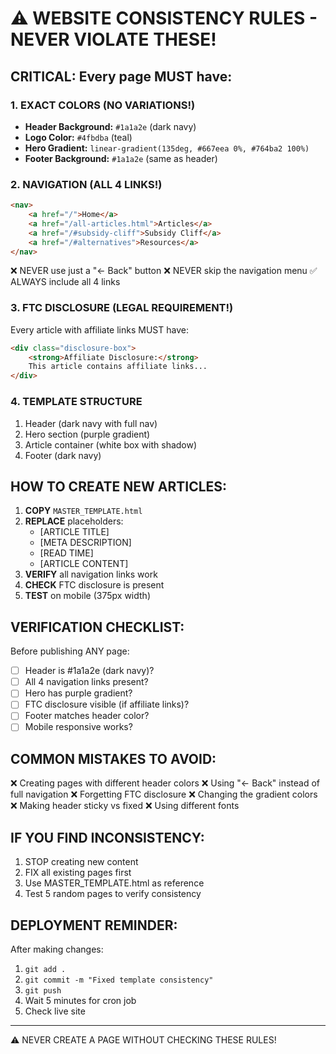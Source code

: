 # ⚠️ WEBSITE CONSISTENCY RULES - NEVER VIOLATE THESE!

## CRITICAL: Every page MUST have:

### 1. EXACT COLORS (NO VARIATIONS!)
- **Header Background:** `#1a1a2e` (dark navy)
- **Logo Color:** `#4fbdba` (teal)
- **Hero Gradient:** `linear-gradient(135deg, #667eea 0%, #764ba2 100%)`
- **Footer Background:** `#1a1a2e` (same as header)

### 2. NAVIGATION (ALL 4 LINKS!)
```html
<nav>
    <a href="/">Home</a>
    <a href="/all-articles.html">Articles</a>
    <a href="/#subsidy-cliff">Subsidy Cliff</a>
    <a href="/#alternatives">Resources</a>
</nav>
```
❌ NEVER use just a "← Back" button
❌ NEVER skip the navigation menu
✅ ALWAYS include all 4 links

### 3. FTC DISCLOSURE (LEGAL REQUIREMENT!)
Every article with affiliate links MUST have:
```html
<div class="disclosure-box">
    <strong>Affiliate Disclosure:</strong>
    This article contains affiliate links...
</div>
```

### 4. TEMPLATE STRUCTURE
1. Header (dark navy with full nav)
2. Hero section (purple gradient)
3. Article container (white box with shadow)
4. Footer (dark navy)

## HOW TO CREATE NEW ARTICLES:

1. **COPY** `MASTER_TEMPLATE.html`
2. **REPLACE** placeholders:
   - [ARTICLE TITLE]
   - [META DESCRIPTION]
   - [READ TIME]
   - [ARTICLE CONTENT]
3. **VERIFY** all navigation links work
4. **CHECK** FTC disclosure is present
5. **TEST** on mobile (375px width)

## VERIFICATION CHECKLIST:
Before publishing ANY page:
- [ ] Header is #1a1a2e (dark navy)?
- [ ] All 4 navigation links present?
- [ ] Hero has purple gradient?
- [ ] FTC disclosure visible (if affiliate links)?
- [ ] Footer matches header color?
- [ ] Mobile responsive works?

## COMMON MISTAKES TO AVOID:
❌ Creating pages with different header colors
❌ Using "← Back" instead of full navigation
❌ Forgetting FTC disclosure
❌ Changing the gradient colors
❌ Making header sticky vs fixed
❌ Using different fonts

## IF YOU FIND INCONSISTENCY:
1. STOP creating new content
2. FIX all existing pages first
3. Use MASTER_TEMPLATE.html as reference
4. Test 5 random pages to verify consistency

## DEPLOYMENT REMINDER:
After making changes:
1. `git add .`
2. `git commit -m "Fixed template consistency"`
3. `git push`
4. Wait 5 minutes for cron job
5. Check live site

---
⚠️ NEVER CREATE A PAGE WITHOUT CHECKING THESE RULES!
